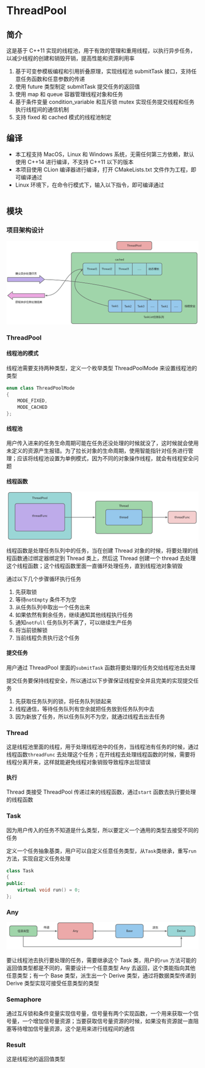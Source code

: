 # ThreadPool

## 简介

这是基于 C++11 实现的线程池，用于有效的管理和重用线程，以执行异步任务，以减少线程的创建和销毁开销，提高性能和资源利用率

1. 基于可变参模板编程和引用折叠原理，实现线程池 submitTask 接口，支持任意任务函数和任意参数的传递
2. 使用 future 类型制定 submitTask 提交任务的返回值
3. 使用 map 和 queue 容器管理线程对象和任务
4. 基于条件变量 condition_variable 和互斥锁 mutex 实现任务提交线程和任务执行线程间的通信机制
5. 支持 fixed 和 cached 模式的线程池制定

## 编译

- 本工程支持 MacOS，Linux 和 Windows 系统，无需任何第三方依赖，默认使用 C++14 进行编译，不支持 C++11 以下的版本
- 本项目使用 CLion 编译器进行编译，打开 CMakeLists.txt 文件作为工程，即可编译通过
- Linux 环境下，在命令行模式下，输入以下指令，即可编译通过

```bash

```

## 模块

### 项目架构设计

![architecture](https://github.com/AxLiupore/ThreadPool/blob/master/images/architecture.jpg)

### ThreadPool

#### 线程池的模式

线程池需要支持两种类型，定义一个枚举类型 ThreadPoolMode 来设置线程池的类型

```cpp
enum class ThreadPoolMode
{
    MODE_FIXED, 
    MODE_CACHED 
};
```

#### 线程池

用户传入进来的任务生命周期可能在任务还没处理的时候就没了，这时候就会使用未定义的资源产生报错。为了拉长对象的生命周期，使用智能指针对任务进行管理；应该将线程池设置为单例模式，因为不同的对象操作线程，就会有线程安全问题

#### 线程函数

![threadfunc](https://github.com/AxLiupore/ThreadPool/blob/master/images/threadfunc.jpg)

线程函数是处理任务队列中的任务，当在创建 Thread 对象的时候，将要处理的线程函数通过绑定器绑定到 Thread 类上，然后这 Thread 创建一个 thread 去处理这个线程函数；这个线程函数里面一直循环处理任务，直到线程池对象销毁

通过以下几个步骤循环执行任务

1. 先获取锁
2. 等待`notEmpty` 条件不为空
3. 从任务队列中取出一个任务出来
4. 如果依然有剩余任务，继续通知其他线程执行任务
5. 通知`notFull` 任务队列不满了，可以继续生产任务
6. 将当前锁解锁
7. 当前线程负责执行这个任务

#### 提交任务

用户通过 ThreadPool 里面的`submitTask` 函数将要处理的任务交给线程池去处理

提交任务要保持线程安全，所以通过以下步骤保证线程安全并且完美的实现提交任务

1. 先获取任务队列的锁，将任务队列锁起来
2. 线程通信，等待任务队列有空余就把任务放到任务队列中去
3. 因为新放了任务，所以任务队列不为空，就通过线程去出去任务

### Thread 

这是线程池里面的线程，用于处理线程池中的任务，当线程池有任务的时候，通过线程函数`threadFunc` 去处理这个任务；在开线程去处理线程函数的时候，需要将线程分离开来，这样就能避免线程对象销毁导致程序出现错误

#### 执行

Thread 类接受 ThreadPool 传递过来的线程函数，通过`start` 函数去执行要处理的线程函数

### Task 

因为用户传入的任务不知道是什么类型，所以要定义一个通用的类型去接受不同的任务

定义一个任务抽象基类，用户可以自定义任意任务类型，从`Task`类继承，重写`run`方法，实现自定义任务处理

```cpp
class Task
{
public:
    virtual void run() = 0;
};
```

### Any

![threadfunc](https://github.com/AxLiupore/ThreadPool/blob/master/images/any.jpg)

要让线程池去执行要处理的任务，需要继承这个 Task 类，用户的`run` 方法可能的返回值类型都是不同的，需要设计一个任意类型 Any 去返回，这个类能指向其他任意类型；有一个 Base 类型，派生出一个 Derive 类型，通过将数据类型传递到 Derive 类型实现可接受任意类型的类型

### Semaphore

通过互斥锁和条件变量实现信号量，信号量有两个实现函数，一个用来获取一个信号量，一个增加信号量资源；当要获取信号量资源的时候，如果没有资源就一直阻塞等待增加信号量资源，这个是用来进行线程间的通信

### Result

这是线程池的返回值类型
